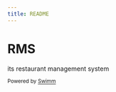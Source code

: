 ```yaml
---
title: README
---
```

# RMS

its restaurant management system

<SwmMeta version="3.0.0"><sup>Powered by [Swimm](https://app.swimm.io/)</sup></SwmMeta>

